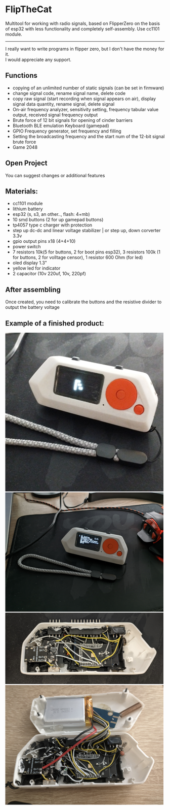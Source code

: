 # FlipTheCat

Multitool for working with radio signals, based on FlipperZero on the basis of esp32 with less functionality and completely self-assembly. Use cc1101 module.
___
I really want to write programs in flipper zero, but I don't have the money for it.  
I would appreciate any support.

## Functions
- copying of an unlimited number of static signals (can be set in firmware)
- change signal code, rename signal name, delete code
- copy raw signal (start recording when signal appears on air), display signal data quantity, rename signal, delete signal
- On-air frequency analyzer, sensitivity setting, frequency tabular value output, received signal frequency output
- Brute force of 12 bit signals for opening of cinder barriers
- Bluetooth BLE emulation Keyboard (gamepad)
- GPIO Frequency generator, set frequency and filling
- Setting the broadcasting frequency and the start num of the 12-bit signal brute force
- Game 2048

## Open Project
You can suggest changes or additional features

## Materials:
- cc1101 module
- lithium battery
- esp32 (s, s3, an other.., flash: 4+mb)
- 10 smd buttons (2 for up gamepad buttons)
- tp4057 type c charger with protection
- step up dc-dc and linear voltage stabilizer | or step up, down corverter 3.3v
- gpio output pins x18 (4+4+10)
- power switch
- 7 resistors 10k(5 for buttons, 2 for boot pins esp32), 3 resistors 100k (1 for buttons, 2 for volltage censor), 1 resistor 600 Ohm (for led)
- oled display 1.3"
- yellow led for indicator
- 2 capacitor (10v 220uf, 10v, 220pf)

## After assembling
Once created, you need to calibrate the buttons and the resistive divider to output the battery voltage


##	Example of a finished product:
<img src="https://github.com/SladkayaDoza/FlipTheCat/blob/index.html/images/IMG_20240229_224614_977.jpg" width="500">
<img src="https://github.com/SladkayaDoza/FlipTheCat/blob/index.html/images/IMG_20240229_224615_312.jpg" width="500">
<img src="https://github.com/SladkayaDoza/FlipTheCat/blob/index.html/images/IMG_20240229_224504_879.jpg" width="500">
<img src="https://github.com/SladkayaDoza/FlipTheCat/blob/index.html/images/IMG_20240229_224555_843.jpg" width="500">